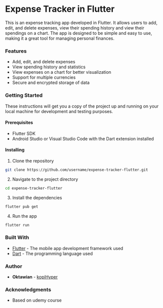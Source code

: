# Expense Tracker in Flutter

This is an expense tracking app developed in Flutter. It allows users to add, edit, and delete expenses, view their spending history and view their spendings on a chart. The app is designed to be simple and easy to use, making it a great tool for managing personal finances.

### Features

- Add, edit, and delete expenses
- View spending history and statistics
- View expenses on a chart for better visualization
- Support for multiple currencies
- Secure and encrypted storage of data

### Getting Started

These instructions will get you a copy of the project up and running on your local machine for development and testing purposes.

#### Prerequisites

- Flutter SDK
- Android Studio or Visual Studio Code with the Dart extension installed

#### Installing

1. Clone the repository

```sh
git clone https://github.com/username/expense-tracker-flutter.git
```

2. Navigate to the project directory

```sh
cd expense-tracker-flutter
```

3. Install the dependencies

```sh
flutter pub get
```

4. Run the app

```sh
flutter run
```

### Built With

- [Flutter](https://flutter.dev/) - The mobile app development framework used
- [Dart](https://dart.dev/) - The programming language used

### Author

- **Oktawian** - [kopiHyper](https://github.com/kopiHyper)

### Acknowledgments

- Based on udemy course

